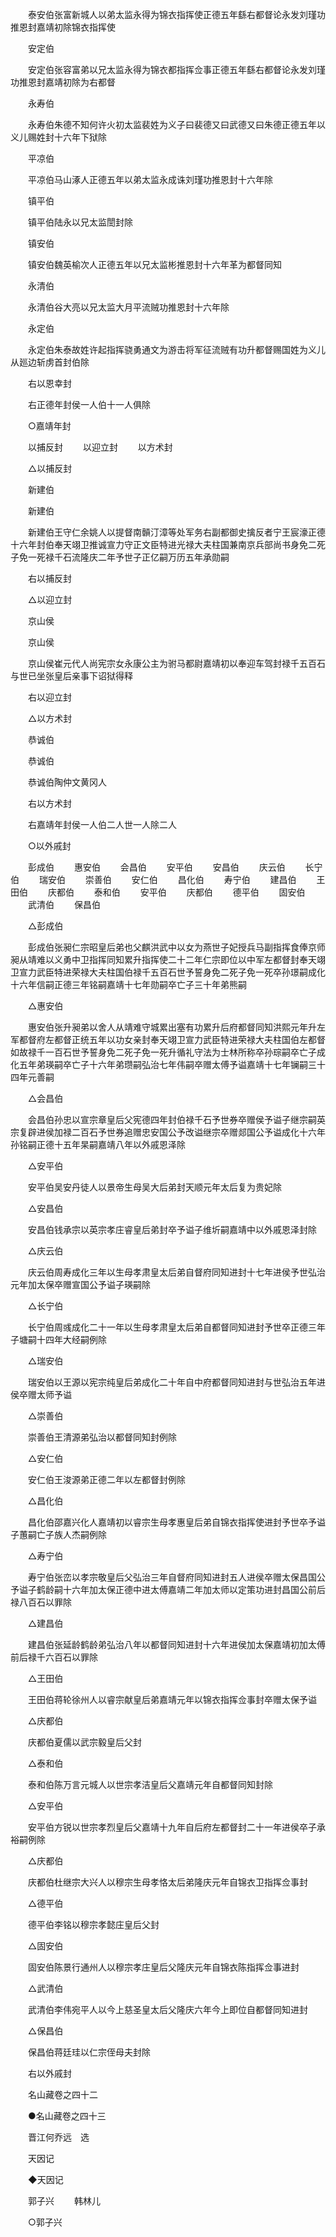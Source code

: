 <!-- { "loadSidebar": true } -->
　　泰安伯张富新城人以弟太监永得为锦衣指挥使正德五年繇右都督论永发刘瑾功推恩封嘉靖初除锦衣指挥使 

　　安定伯 

　　安定伯张容富弟以兄太监永得为锦衣都指挥佥事正德五年繇右都督论永发刘瑾功推恩封嘉靖初除为右都督 

　　永寿伯 

　　永寿伯朱德不知何许火初太监裴姓为义子曰裴德又曰武德又曰朱德正德五年以义儿赐姓封十六年下狱除 

　　平凉伯 

　　平凉伯马山涿人正德五年以弟太监永成诛刘瑾功推恩封十六年除 

　　镇平伯 

　　镇平伯陆永以兄太监誾封除 

　　镇安伯 

　　镇安伯魏英榆次人正德五年以兄太监彬推恩封十六年革为都督同知 

　　永清伯 

　　永清伯谷大亮以兄太监大月平流贼功推恩封十六年除 

　　永定伯 

　　永定伯朱泰故姓许起指挥骁勇通文为游击将军征流贼有功升都督赐国姓为义儿从廵边斩虏首封伯除 

　　右以恩幸封 

　　右正德年封侯一人伯十一人俱除 

　　○嘉靖年封 

　　以捕反封 
　　以迎立封 
　　以方术封 

　　△以捕反封 

　　新建伯 

　　新建伯 

　　新建伯王守仁余姚人以提督南贑汀漳等处军务右副都御史擒反者宁王宸濠正德十六年封伯奉天翊卫推诚宣力守正文臣特进光禄大夫柱国兼南京兵部尚书身免二死子免一死禄千石流隆庆二年予世子正亿嗣万历五年承勋嗣 

　　右以捕反封 

　　△以迎立封 

　　京山侯 

　　京山侯 

　　京山侯崔元代人尚宪宗女永康公主为驸马都尉嘉靖初以奉迎车驾封禄千五百石与世已坐张皇后亲事下诏狱得释 

　　右以迎立封 

　　△以方术封 

　　恭诚伯 

　　恭诚伯 

　　恭诚伯陶仲文黄冈人 

　　右以方术封 

　　右嘉靖年封侯一人伯二人世一人除二人 

　　○以外戚封 

　　彭成伯 
　　惠安伯 
　　会昌伯 
　　安平伯 
　　安昌伯 
　　庆云伯 
　　长宁伯 
　　瑞安伯 
　　崇善伯 
　　安仁伯 
　　昌化伯 
　　寿宁伯 
　　建昌伯 
　　王田伯 
　　庆都伯 
　　泰和伯 
　　安平伯 
　　庆都伯 
　　德平伯 
　　固安伯 
　　武清伯 
　　保昌伯 

　　△彭成伯 

　　彭成伯张昶仁宗昭皇后弟也父麒洪武中以女为燕世子妃授兵马副指挥食俸京师昶从靖难以义勇中卫指挥同知累升指挥使二十二年仁宗即位以中军左都督封奉天翊卫宣力武臣特进荣禄大夫柱国伯禄千五百石世予誓身免二死子免一死卒孙璟嗣成化十六年信嗣正德三年铭嗣嘉靖十七年勋嗣卒亡子三十年弟熊嗣 

　　△惠安伯 

　　惠安伯张升昶弟以舍人从靖难守城累出塞有功累升后府都督同知洪熙元年升左军都督府左都督正统五年以功女亲封奉天翊卫宣力武臣特进荣禄大夫柱国伯左都督如故禄千一百石世予誓身免二死子免一死升循礼守法为士林所称卒孙琮嗣卒亡子成化五年弟瑛嗣卒亡子十六年弟瓒嗣弘治七年伟嗣卒赠太傅予谥嘉靖十七年镧嗣三十四年元善嗣 

　　△会昌伯 

　　会昌伯孙忠以宣宗章皇后父宪德四年封伯禄千石予世券卒赠侯予谥子继宗嗣英宗复辟进侯加禄二百石予世券追赠忠安国公予改谥继宗卒赠郯国公予谥成化十六年孙铭嗣正德十五年杲嗣嘉靖八年以外戚恩泽除 

　　△安平伯 

　　安平伯吴安丹徒人以景帝生母吴大后弟封天顺元年太后复为贵妃除 

　　△安昌伯 

　　安昌伯钱承宗以英宗孝庄睿皇后弟封卒予谥子维圻嗣嘉靖中以外戚恩泽封除 

　　△庆云伯 

　　庆云伯周寿成化三年以生母孝肃皇太后弟自督府同知进封十七年进侯予世弘治元年加太保卒赠宣国公予谥子瑛嗣除 

　　△长宁伯 

　　长宁伯周彧成化二十一年以生母孝肃皇太后弟自都督同知进封予世卒正德三年子塘嗣十四年大经嗣例除 

　　△瑞安伯 

　　瑞安伯以王源以宪宗纯皇后弟成化二十年自中府都督同知进封与世弘治五年进侯卒赠太师予谥 

　　△崇善伯 

　　崇善伯王清源弟弘治以都督同知封例除 

　　△安仁伯 

　　安仁伯王浚源弟正德二年以左都督封例除 

　　△昌化伯 

　　昌化伯邵嘉兴化人嘉靖初以睿宗生母孝惠皇后弟自锦衣指挥使进封予世卒予谥子蕙嗣亡子族人杰嗣例除 

　　△寿宁伯 

　　寿宁伯张峦以孝宗敬皇后父弘治三年自督府同知进封五人进侯卒赠太保昌国公予谥子鹤龄嗣十六年加太保正德中进太傅嘉靖二年加太师以定策功进封昌国公前后禄八百石以罪除 

　　△建昌伯 

　　建昌伯张延龄鹤龄弟弘治八年以都督同知进封十六年进侯加太保嘉靖初加太傅前后禄千六百石以罪除 

　　△王田伯 

　　王田伯蒋轮徐州人以睿宗献皇后弟嘉靖元年以锦衣指挥佥事封卒赠太保予谥 

　　△庆都伯 

　　庆都伯夏儒以武宗毅皇后父封 

　　△泰和伯 

　　泰和伯陈万言元城人以世宗孝洁皇后父嘉靖元年自都督同知封除 

　　△安平伯 

　　安平伯方锐以世宗孝烈皇后父嘉靖十九年自后府左都督封二十一年进侯卒子承裕嗣例除 

　　△庆都伯 

　　庆都伯杜继宗大兴人以穆宗生母孝恪太后弟隆庆元年自锦衣卫指挥佥事封 

　　△德平伯 

　　德平伯李铭以穆宗孝懿庄皇后父封 

　　△固安伯 

　　固安伯陈景行通州人以穆宗孝庄皇后父隆庆元年自锦衣陈指挥佥事进封 

　　△武清伯 

　　武清伯李伟宛平人以今上慈圣皇太后父隆庆六年今上即位自都督同知进封 

　　△保昌伯 

　　保昌伯蒋廷珪以仁宗侄母夫封除 

　　右以外戚封 

　　名山藏卷之四十二 

　　●名山藏卷之四十三 

　　晋江何乔远　选 

　　天因记 

　　◆天因记 

　　郭子兴 
　　韩林儿 

　　○郭子兴 


